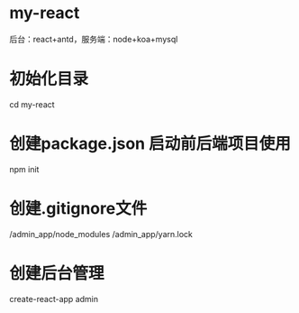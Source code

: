# my-react
后台：react+antd，服务端：node+koa+mysql


# 初始化目录
cd my-react
# 创建package.json 启动前后端项目使用
npm init    
# 创建.gitignore文件
/admin_app/node_modules
/admin_app/yarn.lock
# 创建后台管理
create-react-app admin
